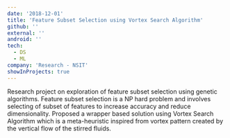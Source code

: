 ```yaml
---
date: '2018-12-01'
title: 'Feature Subset Selection using Vortex Search Algorithm'
github: ''
external: ''
android: ''
tech:
  - DS
  - ML
company: 'Research - NSIT'
showInProjects: true
---
```


Research project on exploration of feature subset selection using genetic algorithms. Feature subset selection is a NP hard problem and involves selecting of subset of features to increase accuracy and reduce dimensionality. Proposed a wrapper based solution using Vortex Search Algorithm which is a meta-heuristic inspired from vortex pattern created by the vertical flow of the stirred fluids.
